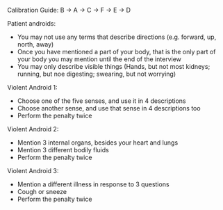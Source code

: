 Calibration Guide: B -> A -> C -> F -> E -> D

Patient androids:
 - You may not use any terms that describe directions (e.g. forward, up, north, away)
 - Once you have mentioned a part of your body, that is the only part of your body you may mention until the end of the interview
 - You may only describe visible things (Hands, but not most kidneys; running, but noe digesting; swearing, but not worrying)

Violent Android 1:
 - Choose one of the five senses, and use it in 4 descriptions
 - Choose another sense, and use that sense in 4 descriptions too
 - Perform the penalty twice

Violent Android 2:
 - Mention 3 internal organs, besides your heart and lungs
 - Mention 3 different bodily fluids
 - Perform the penalty twice

Violent Android 3:
 - Mention a different illness in response to 3 questions
 - Cough or sneeze
 - Perform the penalty twice

